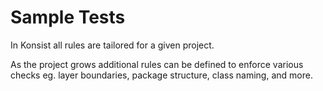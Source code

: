 # Sample Tests

In Konsist all rules are tailored for a given project.&#x20;

As the project grows additional rules can be defined to enforce various checks eg. layer boundaries, package structure, class naming, and more.
